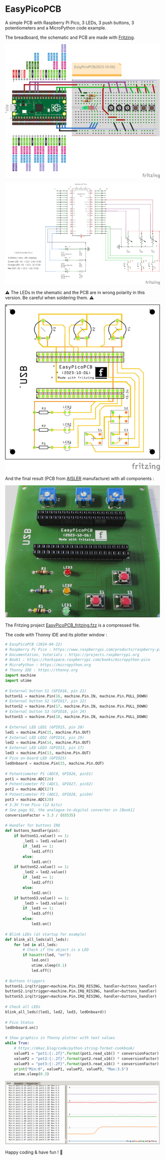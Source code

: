 # EasyPicoPCB

A simple PCB with Raspberry Pi Pico, 3 LEDs, 3 push buttons, 3 potentiometers and a MicroPython code example.

The breadboard, the schematic and PCB are made with [Fritzing](https://fritzing.org/).

![](assets/EasyPicoPCB_bb.png)

![](assets/EasyPicoPCB_schem.png)

⚠️ The LEDs in the shematic and the PCB are in wrong polarity in this version. Be careful when soldering them. ⚠️

![](assets/EasyPicoPCB_pcb.png)

And the final result (PCB from [AISLER](https://aisler.net/) manufacture) with all components :

![](assets/EasyPicoPCB_final.png)

The Fritzing project [EasyPicoPCB_fritzing.fzz](EasyPicoPCB_fritzing.fzz) is a compressed file.

The code with Thonny IDE and its plotter window :

```python
# EasyPicoPCB (2024-04-22)
# Raspberry Pi Pico : https://www.raspberrypi.com/products/raspberry-pi-pico/
# Documentation, tutorials : https://projects.raspberrypi.org
# Book1 : https://hackspace.raspberrypi.com/books/micropython-pico
# MicroPython : https://micropython.org
# Thonny IDE : https://thonny.org
import machine
import utime

# External button S1 (GPIO16, pin 21)
buttonS1 = machine.Pin(16, machine.Pin.IN, machine.Pin.PULL_DOWN)
# External button S2 (GPIO17, pin 22)
buttonS2 = machine.Pin(17, machine.Pin.IN, machine.Pin.PULL_DOWN)
# External button S3 (GPIO18, pin 24)
buttonS3 = machine.Pin(18, machine.Pin.IN, machine.Pin.PULL_DOWN)

# External LED LED1 (GPIO15, pin 20)
led1 = machine.Pin(15, machine.Pin.OUT)
# External LED LED2 (GPIO14, pin 19)
led2 = machine.Pin(14, machine.Pin.OUT)
# External LED LED3 (GPIO13, pin 17)
led3 = machine.Pin(13, machine.Pin.OUT)
# Pico on-board LED (GPIO25)
ledOnboard = machine.Pin(25, machine.Pin.OUT)

# Potentiometer P1 (ADC0, GPIO26, pin31)
pot1 = machine.ADC(26)
# Potentiometer P2 (ADC1, GPIO27, pin32)
pot2 = machine.ADC(27)
# Potentiometer P3 (ADC2, GPIO28, pin34)
pot3 = machine.ADC(28)
# 3.3V from Pico (12 bits)
# See page 92, the analogue-to-digital converter in [Book1]
conversionFactor = 3.3 / (65535)

# Handler for buttons IRQ
def buttons_handler(pin):
    if buttonS1.value() == 1:
        _led1 = led1.value()
        if _led1 == 1:
            led1.off()
        else:
            led1.on()
    if buttonS2.value() == 1:
        _led2 = led2.value()
        if _led2 == 1:
            led2.off()
        else:
            led2.on()
    if buttonS3.value() == 1:
        _led3 = led3.value()
        if _led3 == 1:
            led3.off()
        else:
            led3.on()
            
# Blink LEDs (at startup for example)
def blink_all_leds(all_leds):
    for led in all_leds:
        # Check if the object is a LED
        if hasattr(led, "on"):
            led.on()
            utime.sleep(0.1)
            led.off()

# Buttons triggers
buttonS1.irq(trigger=machine.Pin.IRQ_RISING, handler=buttons_handler)
buttonS2.irq(trigger=machine.Pin.IRQ_RISING, handler=buttons_handler)
buttonS3.irq(trigger=machine.Pin.IRQ_RISING, handler=buttons_handler)

# Check all LEDs
blink_all_leds((led1, led2, led3, ledOnboard))

# Pico Status
ledOnboard.on()

# Show graphics in Thonny plotter with text values
while True:
    # https://mkaz.blog/code/python-string-format-cookbook/
    valueP1 = "pot1:{:.2f}".format(pot1.read_u16() * conversionFactor)
    valueP2 = "pot2:{:.2f}".format(pot2.read_u16() * conversionFactor)
    valueP3 = "pot3:{:.2f}".format(pot3.read_u16() * conversionFactor)
    print("Min:0", valueP1, valueP2, valueP3, "Max:3.5")
    utime.sleep(0.3)
```
<!-- MARKDOWN-AUTO-DOCS:START (CODE:src=https://github.com/Mick3DIY/EasyPicoPCB/blob/bc52c586c299dd3a9f334f90b4afb7bb0546a06d/EasyPicoPCB.py) -->
<!-- MARKDOWN-AUTO-DOCS:END -->

![](assets/EasyPicoPCB_thonny.png)

Happy coding & have fun ! :partying_face:
